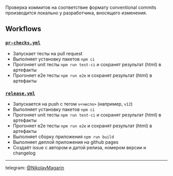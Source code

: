 Проверка коммитов на соответствие формату conventional commits производится локально у разработчика, вносящего изменения.

## Workflows

### [`pr-checks.yml`](https://github.com/NikolayMagarin/ci-homework/blob/master/.github/workflows/pr-checks.yml)

- Запускает тесты на pull request
- Выполняет установку пакетов `npm ci`
- Прогоняет unit тесты `npm run test-ci` и сохранят результат (html) в артефакты
- Прогоняет e2e тесты `npm run e2e` и сохранят результат (html) в артефакты

### [`release.yml`](https://github.com/NikolayMagarin/ci-homework/blob/master/.github/workflows/release.yml)

- Запускается на push с тегом `v<число>` (например, `v12`)
- Выполняет установку пакетов `npm ci`
- Прогоняет unit тесты `npm run test-ci` и сохранят результат (html) в артефакты
- Прогоняет e2e тесты `npm run e2e` и сохранят результат (html) в артефакты
- Выполняет сборку приложения `npm run build`
- Выполняет деплой приложения на github pages
- Создаёт issue с автором и датой релиза, номером версии и changelog

---

telegram: [@NikolayMagarin](https://t.me/NikolayMagarin)
